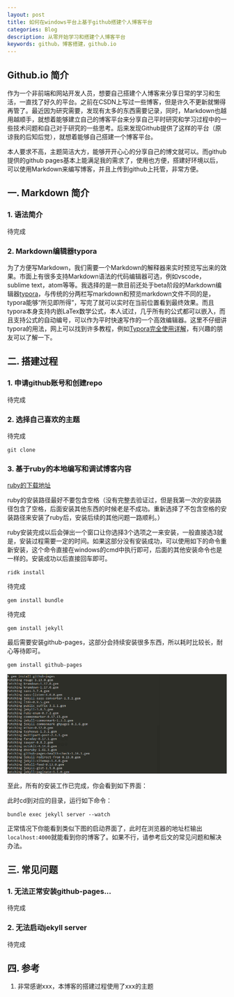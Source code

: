 ```yaml
---
layout: post
title: 如何在windows平台上基于github搭建个人博客平台
categories: Blog
description: 从零开始学习和搭建个人博客平台
keywords: github，博客搭建，github.io
---
```


## Github.io 简介

作为一个非前端和网站开发人员，想要自己搭建个人博客来分享日常的学习和生活，一直找了好久的平台。之前在CSDN上写过一些博客，但是许久不更新就懒得再管了。最近因为研究需要，发现有太多的东西需要记录，同时，Markdown也越用越顺手，就想着能够建立自己的博客平台来分享自己平时研究和学习过程中的一些技术问题和自己对于研究的一些思考。后来发现Github提供了这样的平台（原谅我的后知后觉），就想着能够自己搭建一个博客平台。

本人要求不高，主题简洁大方，能够开开心心的分享自己的博文就可以。而github提供的github pages基本上能满足我的需求了，使用也方便，搭建好环境以后，可以使用Markdown来编写博客，并且上传到github上托管，非常方便。

## 一. Markdown 简介

### 1. 语法简介

待完成

### 2. Markdown编辑器typora

为了方便写Markdown，我们需要一个Markdown的解释器来实时预览写出来的效果。市面上有很多支持Markdown语法的代码编辑器可选，例如vscode，sublime text，atom等等。我选择的是一款目前还处于beta阶段的Markdown编辑器[typora](https://www.typora.io)，与传统的分两栏写markdown和预览markdown文件不同的是，typora能够“所见即所得”，写完了就可以实时在当前位置看到最终效果。而且typora本身支持内嵌LaTex数学公式，本人试过，几乎所有的公式都可以嵌入，而且支持公式的自动编号，可以作为平时快速写作的一个高效编辑器。这里不仔细讲typora的用法，网上可以找到许多教程，例如[Typora完全使用详解](https://sspai.com/post/54912)，有兴趣的朋友可以了解一下。

## 二. 搭建过程

### 1. 申请github账号和创建repo

待完成

### 2. 选择自己喜欢的主题

待完成

```
git clone 
```



### 3. 基于ruby的本地编写和调试博客内容

[ruby的下载地址](https://rubyinstaller.org/downloads/)

ruby的安装路径最好不要包含空格（没有完整去验证过，但是我第一次的安装路径包含了空格，后面安装其他东西的时候老是不成功。重新选择了不包含空格的安装路径来安装了ruby后，安装后续的其他问题一路顺利。）

ruby安装完成以后会弹出一个窗口让你选择3个选项之一来安装，一般直接选3就是，安装过程需要一定的时间。如果这部分没有安装成功，可以使用如下的命令重新安装，这个命令直接在windows的cmd中执行即可，后面的其他安装命令也是一样的。安装成功以后直接回车即可。

```shell
ridk install
```


待完成
```shell
gem install bundle
```
待完成

```
gem install jekyll
```

最后需要安装github-pages，这部分会持续安装很多东西，所以耗时比较长，耐心等待即可。
```
gem install github-pages
```

<center>
    <img src="/images/posts/blog/blog-build-blog.png" alt="picture not found" style="zoom:100%;" />
    <br>
</center>

至此，所有的安装工作已完成，你会看到如下界面：



此时cd到对应的目录，运行如下命令：

```
bundle exec jekyll server --watch
```

正常情况下你能看到类似下图的启动界面了，此时在浏览器的地址栏输出 `localhost:4000`就能看到你的博客了。如果不行，请参考后文的常见问题和解决办法。



## 三. 常见问题

### 1. 无法正常安装github-pages...

待完成

### 2. 无法启动jekyll server

待完成



## 四. 参考

1. 非常感谢xxx，本博客的搭建过程使用了xxx的主题